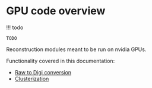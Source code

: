 # GPU code overview

!!! todo
	
	TODO

Reconstruction modules meant to be run on nvidia GPUs. 

Functionality covered in this documentation:

- [Raw to Digi conversion](SiPixelRawToClusterCUDA-overview.md)
- [Clusterization](SiPixelRawToClusterCUDA-overview.md)
